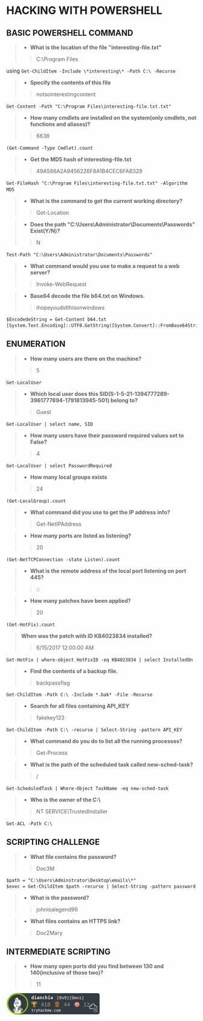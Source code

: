 # HACKING WITH POWERSHELL

## BASIC POWERSHELL COMMAND
> - **What is the location of the file "interesting-file.txt"**
>> C:\Program Files

using `Get-ChildItem -Include \*interesting\* -Path C:\ -Recurse`

> - **Specify the contents of this file**
>> notsointerestingcontent

`Get-Content -Path "C:\Program Files\interesting-file.txt.txt"`

> - **How many cmdlets are installed on the system(only cmdlets, not functions and aliases)?**
>> 6638

`(Get-Command -Type Cmdlet).count`

> - **Get the MD5 hash of interesting-file.txt**
>> 49A586A2A9456226F8A1B4CEC6FAB329

`Get-FileHash "C:\Program Files\interesting-file.txt.txt" -Algorithm MD5`

> - **What is the command to get the current working directory?**
>> Get-Location

> - **Does the path "C:\Users\Administrator\Documents\Passwords" Exist(Y/N)?**
>> N

`Test-Path "C:\Users\Administrator\Documents\Passwords"`

> - **What command would you use to make a request to a web server?**
>> Invoke-WebRequest

> - **Base64 decode the file b64.txt on Windows.**
>> ihopeyoudidthisonwindows

```
$EncodedeString = Get-Content b64.txt
[System.Text.Encoding]::UTF8.GetString([System.Convert]::FromBase64String($EncodedString))
```

## ENUMERATION

> - **How many users are there on the machine?**
>> 5

`Get-LocalUser`

> - **Which local user does this SID(S-1-5-21-1394777289-3961777894-1791813945-501) belong to?**
>> Guest

`Get-LocalUser | select name, SID`

> - **How many users have their password required values set to False?**
>> 4

`Get-LocalUser | select PasswordRequired`

> - **How many local groups exists**
>> 24

`(Get-LocalGroup).count`

> - **What command did you use to get the IP address info?**
>> Get-NetIPAddress

> - **How many ports are listed as listening?**
>> 20

`(Get-NetTCPConnection -state Listen).count`

> - **What is the remote address of the local port listening on port 445?**
>> ::

> - **How many patches have been applied?**
>> 20

`(Get-HotFix).count`

> **When was the patch with ID KB4023834 installed?**
>> 6/15/2017 12:00:00 AM

`Get-HotFix | where-object HotFixID -eq KB4023834 | select InstalledOn`

> - **Find the contents of a backup file.**
>> backpassflag

```
Get-ChildItem -Path C:\ -Include *.bak* -File -Recurse
```

> - **Search for all files containing API_KEY**
>> fakekey123

`Get-ChildItem -Path C:\ -recurse | Select-String -pattern API_KEY`


> - **What command do you do to list all the running processes?**
>> Get-Process

> - **What is the path of the scheduled task called new-sched-task?**
>> /

`Get-ScheduledTask | Where-Object TaskName -eq new-sched-task`

> - **Who is the owner of the C:\\**
>>NT SERVICE\TrustedInstaller

`Get-ACL -Path C:\`

## SCRIPTING CHALLENGE

> - **What file contains the password?**
>> Doc3M

```
$path = "C:\Users\Adminstrator\Desktop\emails\*"
$exec = Get-ChildItem $path -recurse | Select-String -pattern password
```

> - **What is the password?**
>> johnisalegend99

> - **What files contains an HTTPS link?**
>> Doc2Mary

## INTERMEDIATE SCRIPTING

> - **How many open ports did you find between 130 and 140(inclusive of those two)?**
>> 11

![badges](../../../badges/dianchia.png)